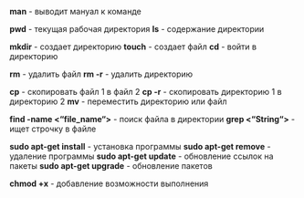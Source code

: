 **man** - выводит мануал к команде

**pwd** - текущая рабочая директория
**ls** - содержание директории

**mkdir** - создает директорию
**touch** - создает файл
**cd** - войти в директорию

**rm** - удалить файл
**rm -r** - удалить директорию

**cp** - скопировать файл 1 в файл 2
**cp -r** - скопировать директорию 1 в директорию 2
**mv** - переместить директорию или файл

**find -name <“file_name“>** - поиск файла в директории
**grep <“String“>** - ищет строчку в файле

**sudo apt-get install** - установка программы 
**sudo apt-get remove** - удаление программы
**sudo apt-get update** - обновление ссылок на пакеты
**sudo apt-get upgrade** - обновление пакетов

**chmod +x** - добавление возможности выполнения